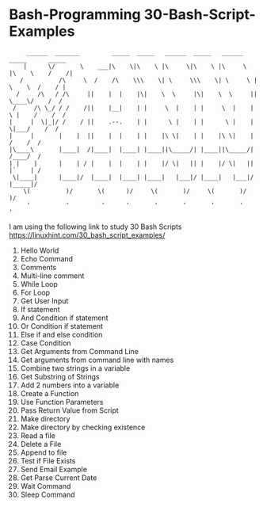 # Bash-Programming 30-Bash-Script-Examples
```                                                             
     ______  _______         _____  _____   ______  _____   ______    _____      _____ 
    |      \/       \    ___|\    \|\    \ |\     \|\    \ |\     \  |\    \    /    /|
   /          /\     \  /    /\    \\\    \| \     \\\    \| \     \ | \    \  /    / |
  /     /\   / /\     ||    |  |    |\|    \  \     |\|    \  \     ||  \____\/    /  /
 /     /\ \_/ / /    /||    |__|    | |     \  |    | |     \  |    | \ |    /    /  / 
|     |  \|_|/ /    / ||    .--.    | |      \ |    | |      \ |    |  \|___/    /  /  
|     |       |    |  ||    |  |    | |    |\ \|    | |    |\ \|    |      /    /  /   
|\____\       |____|  /|____|  |____| |____||\_____/| |____||\_____/|     /____/  /    
| |    |      |    | / |    |  |    | |    |/ \|   || |    |/ \|   ||    |`    | /     
 \|____|      |____|/  |____|  |____| |____|   |___|/ |____|   |___|/    |_____|/      
    \(          )/       \(      )/     \(       )/     \(       )/         )/         
     '          '         '      '       '       '       '       '          '          
```
I am using the following link to study 30 Bash Scripts
https://linuxhint.com/30_bash_script_examples/

1.	Hello World
2.	Echo Command
3.	Comments
4.	Multi-line comment
5.	While Loop
6.	For Loop
7.	Get User Input
8.	If statement
9.	And Condition if statement
10.	Or Condition if statement
11.	Else if and else condition
12.	Case Condition
13.	Get Arguments from Command Line 
14.	Get arguments from command line with names
15.	Combine two strings in a variable
16.	Get Substring of Strings
17.	Add 2 numbers into a variable
18.	Create a Function
19.	Use Function Parameters
20.	Pass Return Value from Script
21.	Make directory
22.	Make directory by checking existence
23.	Read a file
24.	Delete a File
25.	Append to file
26.	Test if File Exists
27.	Send Email Example
28.	Get Parse Current Date
29.	Wait Command
30.	Sleep Command

